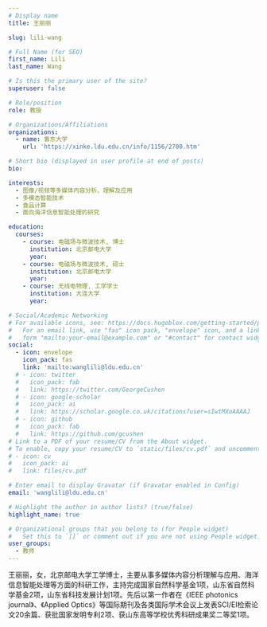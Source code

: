 ```yaml
---
# Display name
title: 王丽丽

slug: lili-wang

# Full Name (for SEO)
first_name: Lili
last_name: Wang

# Is this the primary user of the site?
superuser: false

# Role/position
role: 教授

# Organizations/Affiliations
organizations:
  - name: 鲁东大学
    url: 'https://xinke.ldu.edu.cn/info/1156/2700.htm'

# Short bio (displayed in user profile at end of posts)
bio: 

interests:
  - 图像/视频等多媒体内容分析、理解及应用
  - 多模态智能技术
  - 食品计算
  - 面向海洋信息智能处理的研究

education:
  courses:
    - course: 电磁场与微波技术, 博士
      institution: 北京邮电大学
      year: 
    - course: 电磁场与微波技术, 硕士
      institution: 北京邮电大学
      year: 
    - course: 无线电物理, 工学学士
      institution: 大连大学
      year: 

# Social/Academic Networking
# For available icons, see: https://docs.hugoblox.com/getting-started/page-builder/#icons
#   For an email link, use "fas" icon pack, "envelope" icon, and a link in the
#   form "mailto:your-email@example.com" or "#contact" for contact widget.
social:
  - icon: envelope
    icon_pack: fas
    link: 'mailto:wanglili@ldu.edu.cn'
  # - icon: twitter
  #   icon_pack: fab
  #   link: https://twitter.com/GeorgeCushen
  # - icon: google-scholar
  #   icon_pack: ai
  #   link: https://scholar.google.co.uk/citations?user=sIwtMXoAAAAJ
  # - icon: github
  #   icon_pack: fab
  #   link: https://github.com/gcushen
# Link to a PDF of your resume/CV from the About widget.
# To enable, copy your resume/CV to `static/files/cv.pdf` and uncomment the lines below.
# - icon: cv
#   icon_pack: ai
#   link: files/cv.pdf

# Enter email to display Gravatar (if Gravatar enabled in Config)
email: 'wanglili@ldu.edu.cn'

# Highlight the author in author lists? (true/false)
highlight_name: true

# Organizational groups that you belong to (for People widget)
#   Set this to `[]` or comment out if you are not using People widget.
user_groups:
  - 教师
---
```


王丽丽，女，北京邮电大学工学博士，主要从事多媒体内容分析理解与应用、海洋信息智能处理等方面的科研工作，主持完成国家自然科学基金1项，山东省自然科学基金2项，山东省科技发展计划1项。先后以第一作者在《IEEE photonics journal》、《Applied Optics》等国际期刊及各类国际学术会议上发表SCI/EI检索论文20余篇、获批国家发明专利2项、获山东高等学校优秀科研成果奖二等奖1项。

